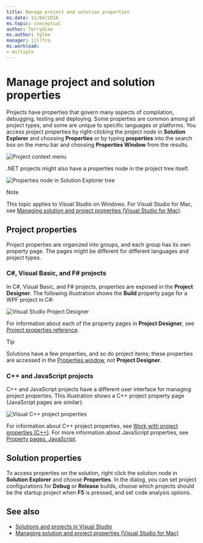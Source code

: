 ```yaml
---
title: Manage project and solution properties
ms.date: 11/04/2016
ms.topic: conceptual
author: TerryGLee
ms.author: tglee
manager: jillfra
ms.workload:
- multiple
---
```

# Manage project and solution properties

Projects have properties that govern many aspects of compilation, debugging, testing and deploying. Some properties are common among all project types, and some are unique to specific languages or platforms. You access project properties by right-clicking the project node in **Solution Explorer** and choosing **Properties** or by typing **properties** into the search box on the menu bar and choosing **Properties Window** from the results.

![Project context menu](../ide/media/vs2015_proj_prop_menu.gif)

.NET projects might also have a properties node in the project tree itself.

![Properties node in Solution Explorer tree](../ide/media/vs2015_props_se.png)

> [!NOTE]
> This topic applies to Visual Studio on Windows. For Visual Studio for Mac, see [Managing solution and project properties (Visual Studio for Mac)](/visualstudio/mac/managing-solutions-and-project-properties).

## Project properties

Project properties are organized into groups, and each group has its own property page. The pages might be different for different languages and project types.

### C#, Visual Basic, and F# projects

In C#, Visual Basic, and F# projects, properties are exposed in the **Project Designer**. The following illustration shows the **Build** property page for a WPF project in C#:

![Visual Studio Project Designer](../ide/media/vs2015_proppage_build.png)

For information about each of the property pages in **Project Designer**, see [Project properties reference](../ide/reference/project-properties-reference.md).

> [!TIP]
> Solutions have a few properties, and so do project items; these properties are accessed in the [Properties window](../ide/reference/properties-window.md), not **Project Designer**.

### C++ and JavaScript projects

C++ and JavaScript projects have a different user interface for managing project properties. This illustration shows a C++ project property page (JavaScript pages are similar):

![Visual C&#43;&#43; project properties](../ide/media/vs2015_projprops_cpp.png)

For information about C++ project properties, see [Work with project properties (C++)](/cpp/build/working-with-project-properties). For more information about JavaScript properties, see [Property pages, JavaScript](../ide/reference/property-pages-javascript.md).

## Solution properties

To access properties on the solution, right click the solution node in **Solution Explorer** and choose **Properties**. In the dialog, you can set project configurations for **Debug** or **Release** builds, choose which projects should be the startup project when **F5** is pressed, and set code analysis options.

## See also

- [Solutions and projects in Visual Studio](../ide/solutions-and-projects-in-visual-studio.md)
- [Managing solution and project properties (Visual Studio for Mac)](/visualstudio/mac/managing-solutions-and-project-properties)
